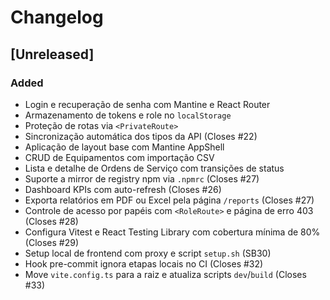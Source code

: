 # Changelog

## [Unreleased]

### Added

- Login e recuperação de senha com Mantine e React Router
- Armazenamento de tokens e role no `localStorage`
- Proteção de rotas via `<PrivateRoute>`
- Sincronização automática dos tipos da API (Closes #22)
- Aplicação de layout base com Mantine AppShell
- CRUD de Equipamentos com importação CSV
- Lista e detalhe de Ordens de Serviço com transições de status
- Suporte a mirror de registry npm via `.npmrc` (Closes #27)
- Dashboard KPIs com auto-refresh (Closes #26)
- Exporta relatórios em PDF ou Excel pela página `/reports` (Closes #27)
- Controle de acesso por papéis com `<RoleRoute>` e página de erro 403 (Closes #28)
- Configura Vitest e React Testing Library com cobertura mínima de 80% (Closes #29)
- Setup local de frontend com proxy e script `setup.sh` (SB30)
- Hook pre-commit ignora etapas locais no CI (Closes #32)
- Move `vite.config.ts` para a raiz e atualiza scripts `dev`/`build` (Closes #33)
